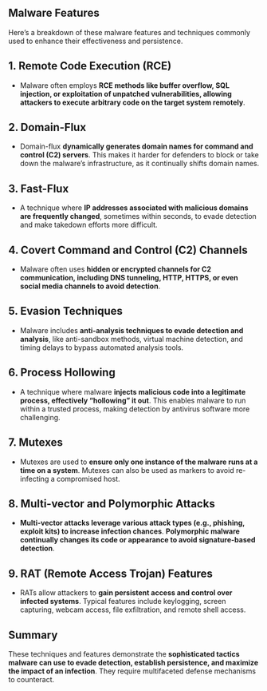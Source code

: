 ## Malware Features
Here’s a breakdown of these malware features and techniques commonly used to enhance their effectiveness and persistence.

## 1. Remote Code Execution (RCE)
  - Malware often employs **RCE methods like buffer overflow, SQL injection, or exploitation of unpatched vulnerabilities, allowing attackers to execute arbitrary code on the target system remotely**.

## 2. Domain-Flux
  - Domain-flux **dynamically generates domain names for command and control (C2) servers**. This makes it harder for defenders to block or take down the malware’s infrastructure, as it continually shifts domain names.

## 3. Fast-Flux
  - A technique where **IP addresses associated with malicious domains are frequently changed**, sometimes within seconds, to evade detection and make takedown efforts more difficult.

## 4. Covert Command and Control (C2) Channels
  - Malware often uses **hidden or encrypted channels for C2 communication, including DNS tunneling, HTTP, HTTPS, or even social media channels to avoid detection**.

## 5. Evasion Techniques
  - Malware includes **anti-analysis techniques to evade detection and analysis**, like anti-sandbox methods, virtual machine detection, and timing delays to bypass automated analysis tools.

## 6. Process Hollowing
  - A technique where malware **injects malicious code into a legitimate process, effectively “hollowing” it out**. This enables malware to run within a trusted process, making detection by antivirus software more challenging.

## 7. Mutexes
  - Mutexes are used to **ensure only one instance of the malware runs at a time on a system**. Mutexes can also be used as markers to avoid re-infecting a compromised host.

## 8. Multi-vector and Polymorphic Attacks
  - **Multi-vector attacks leverage various attack types (e.g., phishing, exploit kits) to increase infection chances**. **Polymorphic malware continually changes its code or appearance to avoid signature-based detection**.

## 9. RAT (Remote Access Trojan) Features
  - RATs allow attackers to **gain persistent access and control over infected systems**. Typical features include keylogging, screen capturing, webcam access, file exfiltration, and remote shell access.

## Summary
These techniques and features demonstrate the **sophisticated tactics malware can use to evade detection, establish persistence, and maximize the impact of an infection**. They require multifaceted defense mechanisms to counteract.